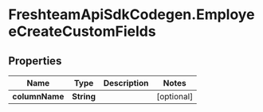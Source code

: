 # FreshteamApiSdkCodegen.EmployeeCreateCustomFields

## Properties

| Name           | Type       | Description | Notes      |
| -------------- | ---------- | ----------- | ---------- |
| **columnName** | **String** |             | [optional] |
